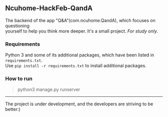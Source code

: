 ## Ncuhome-HackFeb-QandA
The backend of the app "Q&A"(com.ncuhome.QandA), which focuses on questioning  
yourself to help you think more deeper. It's a small project. *For study only.*
### Requirements
Python 3 and some of its additional packages, which have been listed in `requirements.txt`.  
Use `pip install -r requirements.txt` to install additional packages.
### How to run
> python3 manage.py runserver
***
The project is under development, and the developers are striving to be better:)
